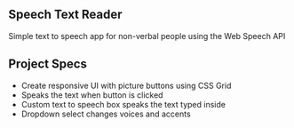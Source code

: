 ## Speech Text Reader

Simple text to speech app for non-verbal people using the Web Speech API

## Project Specs

- Create responsive UI with picture buttons using CSS Grid
- Speaks the text when button is clicked
- Custom text to speech box speaks the text typed inside
- Dropdown select changes voices and accents
